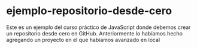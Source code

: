 # ejemplo-repositorio-desde-cero
Este es un ejemplo del curso práctico de JavaScript donde debemos crear un repositorio desde cero en GitHub. Anteriormente lo habíamos hecho agregando un proyecto en el que habíamos avanzado en local
